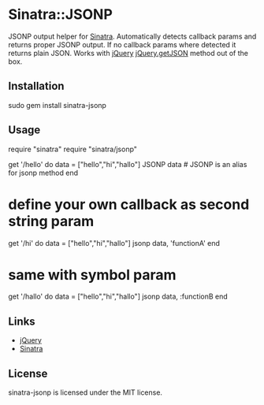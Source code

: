 Sinatra::JSONP
=================

JSONP output helper for [Sinatra](http://sinatrarb.com). Automatically detects callback params
and returns proper JSONP output. If no callback params where detected it returns plain JSON.
Works with [jQuery](http://jquery.com) [jQuery.getJSON](http://api.jquery.com/jQuery.getJSON/) method out of the box.


Installation
------------

sudo gem install sinatra-jsonp


Usage
-----

require "sinatra"
require "sinatra/jsonp"

get '/hello' do
  data = ["hello","hi","hallo"]
  JSONP data      # JSONP is an alias for jsonp method
end

# define your own callback as second string param

get '/hi' do
  data = ["hello","hi","hallo"]
  jsonp data, 'functionA'
end

# same with symbol param

get '/hallo' do
  data = ["hello","hi","hallo"]
  jsonp data, :functionB
end


Links
-----

* [jQuery](http://jquery.com)
* [Sinatra](http://www.sinatrarb.com)


License
-------

sinatra-jsonp is licensed under the MIT license.

